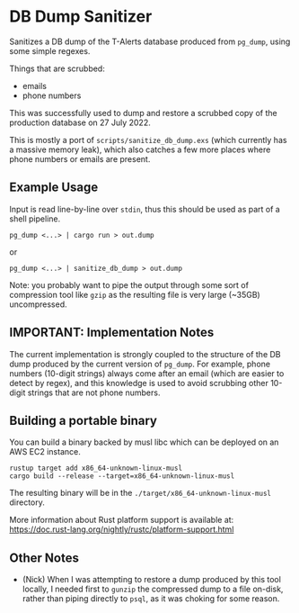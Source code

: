 # DB Dump Sanitizer

Sanitizes a DB dump of the T-Alerts database produced from `pg_dump`, using
some simple regexes.

Things that are scrubbed:
- emails
- phone numbers

This was successfully used to dump and restore a scrubbed copy of the
production database on 27 July 2022.

This is mostly a port of `scripts/sanitize_db_dump.exs` (which currently
has a massive memory leak), which also catches a few more places where
phone numbers or emails are present.

## Example Usage
Input is read line-by-line over `stdin`, thus this should be used as part
of a shell pipeline.

```
pg_dump <...> | cargo run > out.dump
```

or

```
pg_dump <...> | sanitize_db_dump > out.dump
```

Note: you probably want to pipe the output through some sort of
compression tool like `gzip` as the resulting file is very large (~35GB)
uncompressed.

## IMPORTANT: Implementation Notes
The current implementation is strongly coupled to the structure of the DB
dump produced by the current version of `pg_dump`. For example, phone
numbers (10-digit strings) always come after an email (which are easier to
detect by regex), and this knowledge is used to avoid scrubbing other
10-digit strings that are not phone numbers.


## Building a portable binary
You can build a binary backed by musl libc which can be deployed on an AWS
EC2 instance.

```
rustup target add x86_64-unknown-linux-musl
cargo build --release --target=x86_64-unknown-linux-musl
```

The resulting binary will be in the `./target/x86_64-unknown-linux-musl`
directory.

More information about Rust platform support is available at:
https://doc.rust-lang.org/nightly/rustc/platform-support.html

## Other Notes
- (Nick) When I was attempting to restore a dump produced by this tool
  locally, I needed first to `gunzip` the compressed dump to a file
  on-disk, rather than piping directly to `psql`, as it was choking for
  some reason.
